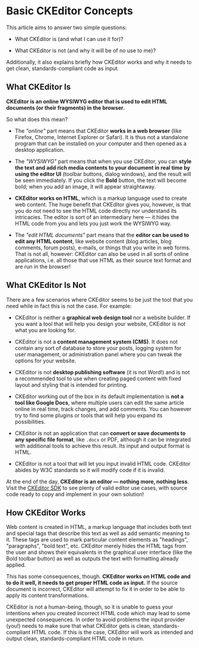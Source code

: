 <!--
Copyright (c) 2003-2015, CKSource - Frederico Knabben. All rights reserved.
For licensing, see LICENSE.md.
-->

# Basic CKEditor Concepts

This article aims to answer two simple questions:

* What CKEditor is (and what I can use it for)?

* What CKEditor is not (and why it will be of no use to me)?

Additionally, it also explains briefly how CKEditor works and why it needs to get clean, standards-compliant code as input.

## What CKEditor Is

**CKEditor is an online WYSIWYG editor that is used to edit HTML documents (or their fragments) in the browser.**

So what does this mean?

* The *"online"* part means that CKEditor **works in a web browser** (like Firefox, Chrome, Internet Explorer or Safari). It is thus not a standalone program that can be installed on your computer and then opened as a desktop application.

* The *"WYSIWYG"* part means that when you use CKEditor, you can **style the text and add rich media contents to your document in real time by using the editor UI** (toolbar buttons, dialog windows), and the result will be seen immediately. If you click the **Bold** button, the text will become bold; when you add an image, it will appear straightaway.

* **CKEditor works on HTML**, which is a markup language used to create web content. The huge benefit that CKEditor gives you, however, is that you do not need to see the HTML code directly nor understand its intricacies. The editor is sort of an intermediary here &mdash; it hides the HTML code from you and lets you just work the WYSIWYG way.

* The *"edit HTML documents"* part means that the **editor can be used to edit any HTML content**, like website content (blog articles, blog comments, forum posts), e-mails, or things that you write in web forms. That is not all, however: CKEditor can also be used in all sorts of online applications, i.e. all those that use HTML as their source text format and are run in the browser!

## What CKEditor Is Not

There are a few scenarios where CKEditor seems to be just the tool that you need while in fact this is not the case. For example:

* CKEditor is neither a **graphical web design tool** nor a website builder. If you want a tool that will help you design your website, CKEditor is not what you are looking for.

* CKEditor is not a **content management system (CMS)**. It does not contain any sort of database to store your posts, logging system for user management, or administration panel where you can tweak the options for your website.

* CKEditor is not **desktop publishing software** (it is not Word!) and is not a recommended tool to use when creating paged content with fixed layout and styling that is intended for printing.

* CKEditor working out of the box in its default implementation is **not a tool like Google Docs**, where multiple users can edit the same article online in real time, track changes, and add comments. You can however try to find some plugins or tools that will help you expand its possibilities.

* CKEditor is not an application that can **convert or save documents to any specific file format**, like `.docx` or PDF, although it can be integrated with additional tools to achieve this result. Its input and output format is HTML.

* CKEditor is not a tool that will let you input invalid HTML code. CKEditor abides by W3C standards so it will modify code if it is invalid.

At the end of the day, **CKEditor is an editor &mdash; nothing more, nothing less**. Visit the [CKEditor SDK](../) to see plenty of valid editor use cases, with source code ready to copy and implement in your own solution!

## How CKEditor Works

Web content is created in HTML, a markup language that includes both text and special tags that describe this text as well as add semantic meaning to it. These tags are used to mark particular content elements as "headings", "paragraphs", "bold text", etc. CKEditor merely hides the HTML tags from the user and shows their equivalents in the graphical user interface (like the Bold toolbar button) as well as outputs the text with formatting already applied.

This has some consequences, though. **CKEditor works on HTML code and to do it well, it needs to get proper HTML code as input.** If the source document is incorrect, CKEditor will attempt to fix it in order to be able to apply its content transformations.

CKEditor is not a human-being, though, so it is unable to guess your intentions when you created incorrect HTML code which may lead to some unexpected consequences. In order to avoid problems the input provider (you!) needs to make sure that what CKEditor gets is clean, standards-compliant HTML code. If this is the case, CKEditor will work as intended and output clean, standards-compliant HTML code in return.
